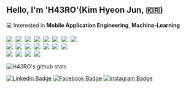 ## Hello, I'm 'H43RO'(Kim Hyeon Jun, 🇰🇷)
💻  Interested in **Mobile Application Engineering**, **Machine-Learning**<br>
<p>
  <img src="https://img.shields.io/badge/Android-3DDC84?style=for-the-badge&logo=Android&logoColor=white"/>&nbsp 
  <img src="https://img.shields.io/badge/Kotlin-0095D5?style=for-the-badge&logo=Kotlin&logoColor=white"/>&nbsp 
  <img src="https://img.shields.io/badge/Java-007396?style=for-the-badge&logo=Java&logoColor=white"/>&nbsp 
  <img src="https://img.shields.io/badge/C++-00599C?style=for-the-badge&logo=C%2B%2B&logoColor=white"/>&nbsp
  <img src="https://img.shields.io/badge/Python-3766AB?style=for-the-badge&logo=Python&logoColor=white"/>&nbsp 
  <img src="https://img.shields.io/badge/HTML5-E34F26?style=for-the-badge&logo=HTML5&logoColor=white"/>&nbsp 
  <img src="https://img.shields.io/badge/CSS3-1572B6?style=for-the-badge&logo=CSS3&logoColor=white"/>&nbsp
  <img src="https://img.shields.io/badge/JavaScript-F7DF1E?style=for-the-badge&logo=JavaScript&logoColor=white"/>&nbsp<br>
  <img src="https://img.shields.io/badge/Android Studio-3DDC84?style=flat-circle&logo=Android-Studio&logoColor=white"/>&nbsp 
  <img src="https://img.shields.io/badge/IntelliJ-000000?style=flat-circle&logo=IntelliJ-IDEA&logoColor=white"/>&nbsp 
  <img src="https://img.shields.io/badge/PyCharm-3766AB?style=flat-circle&logo=PyCharm&logoColor=white"/>&nbsp 
  <img src="https://img.shields.io/badge/VS Code-007ACC?style=flat-circle&logo=Visual-Studio-Code&logoColor=white"/>&nbsp 
  <img src="https://img.shields.io/badge/Git-F05032?style=flat-circle&logo=Git&logoColor=white"/>&nbsp 
  <img src="https://img.shields.io/badge/GitHub-181717?style=flat-circle&logo=GitHub&logoColor=white"/>&nbsp 
  <img src="https://img.shields.io/badge/Apple-000000?style=flat-circle&logo=Apple&logoColor=white"/>&nbsp<br>
  <img src="https://img.shields.io/badge/Photoshop-31A8FF?style=flat-circle&logo=Adobe-Photoshop&logoColor=white"/>&nbsp 
  <img src="https://img.shields.io/badge/Illustrator-FF9A00?style=flat-circle&logo=Adobe-Illustrator&logoColor=white"/>&nbsp 
  <img src="https://img.shields.io/badge/After Effects-9999FF?style=flat-circle&logo=Adobe-After-Effects&logoColor=white"/>&nbsp 
  <img src="https://img.shields.io/badge/Premiere Pro-9999FF?style=flat-circle&logo=Adobe-Premiere-Pro&logoColor=white"/>&nbsp 
  
</p>

![H43RO's github stats](https://github-readme-stats.vercel.app/api?username=H43RO&show_icons=true)

[![Linkedin Badge](https://img.shields.io/badge/-LinkedIn-blue?style=flat-square&logo=Linkedin&logoColor=white&link=https://www.linkedin.com/in/h43ro/)](https://www.linkedin.com/in/h43ro/) 
[![Facebook Badge](https://img.shields.io/badge/Facebook-1877f2?style=flat-square&logo=facebook&logoColor=white&link=https://www.facebook.com/profile.php?id=100003985802298)](https://www.facebook.com/profile.php?id=100003985802298)
[![Instagram Badge](https://img.shields.io/badge/Instagram-ff69b4?style=flat-square&logo=instagram&logoColor=white&link=https://www.instagram.com/haero_kim/)](https://www.instagram.com/haero_kim/)
